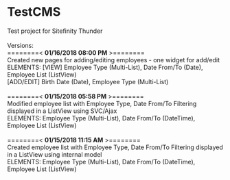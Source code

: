 # TestCMS
Test project for Sitefinity Thunder
<br><br>
Versions:<br>
========< <b>01/16/2018 08:00 PM</b> >========<br>
Created new pages for adding/editing employees - one widget for add/edit<br>
ELEMENTS: [VIEW] Employee Type (Multi-List), Date From/To (Date), Employee List (ListView)<br>
[ADD/EDIT] Birth Date (Date), Employee Type (Multi-List)
<br><br>
========< <b>01/15/2018 05:58 PM</b> >========<br>
Modified employee list with Employee Type, Date From/To Filtering displayed in a ListView using SVC/Ajax<br>
ELEMENTS: Employee Type (Multi-List), Date From/To (DateTime), Employee List (ListView)
<br><br>
========< <b>01/15/2018 11:15 AM</b> >========<br>
Created employee list with Employee Type, Date From/To Filtering displayed in a ListView using internal model<br>
ELEMENTS: Employee Type (Multi-List), Date From/To (DateTime), Employee List (ListView)